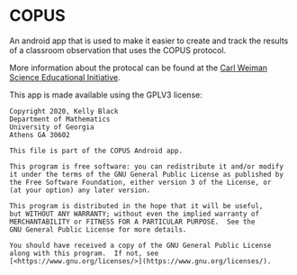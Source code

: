 # COPUS

An android app that is used to make it easier to create and track the 
results of a classroom observation that uses the COPUS protocol. 

More information about the protocal can be found at the
[Carl Weiman Science Educational Initiative](http://www.cwsei.ubc.ca/resources/COPUS.htm).

This app is made available using the GPLV3 license:

    Copyright 2020, Kelly Black
    Department of Mathematics
    University of Georgia
    Athens GA 30602

    This file is part of the COPUS Android app.

    This program is free software: you can redistribute it and/or modify
    it under the terms of the GNU General Public License as published by
    the Free Software Foundation, either version 3 of the License, or
    (at your option) any later version.

    This program is distributed in the hope that it will be useful,
    but WITHOUT ANY WARRANTY; without even the implied warranty of
    MERCHANTABILITY or FITNESS FOR A PARTICULAR PURPOSE.  See the
    GNU General Public License for more details.

    You should have received a copy of the GNU General Public License
    along with this program.  If not, see [<https://www.gnu.org/licenses/>](https://www.gnu.org/licenses/).

